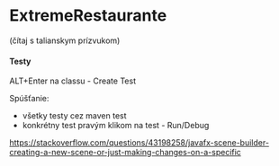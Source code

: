 # ExtremeRestaurante
(čítaj s talianskym prízvukom)

#### Testy
ALT+Enter na classu - Create Test

Spúšťanie:
 - všetky testy cez maven test 
 - konkrétny test pravým klikom na test - Run/Debug


https://stackoverflow.com/questions/43198258/javafx-scene-builder-creating-a-new-scene-or-just-making-changes-on-a-specific